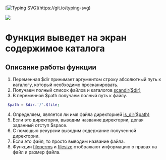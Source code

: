 
[![Typing SVG](https://readme-typing-svg.herokuapp.com?color=%2336BCF7&lines=Привет!)](https://git.io/typing-svg)

![](https://github.com/blackcater/blackcater/raw/main/images/Hi.gif)

Функция выведет на экран содержимое каталога
====
Описание работы функции
----

1. Переменная $dir принимает аргументом строку абсолютный путь к каталогу, который необходимо просканировать.
2. Получаем полный список файлов и каталогов [scandir($dir)](https://www.php.net/manual/ru/function.scandir.php)
3. В переменной $path получаем полный путь к файлу.

```php
 $path = $dir.'/'.$file;
```

4. Определяем, является ли имя файла директорией [is_dir($path)](https://www.php.net/manual/ru/function.is-dir.php)
5. Если это директория, выводим название директории, делая заданный отступ $space.
6. С помощью рекурсии выводим содержание полученной директории.
7. Если это файл, то просто выводим название файла. 
8. Функции  [fileperms](https://www.php.net/manual/ru/function.fileperms.php) и [filesize](https://www.php.net/manual/ru/function.filesize.php) отображают информацию о правах на файл и размер файла.

